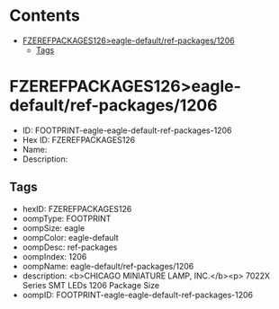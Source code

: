 



Contents
========

* [FZEREFPACKAGES126>eagle-default/ref-packages/1206](#fzerefpackages126eagle-defaultref-packages1206)
	* [Tags](#tags)

# FZEREFPACKAGES126>eagle-default/ref-packages/1206

- ID: FOOTPRINT-eagle-eagle-default-ref-packages-1206
- Hex ID: FZEREFPACKAGES126
- Name: 
- Description: 

## Tags

- hexID: FZEREFPACKAGES126
- oompType: FOOTPRINT
- oompSize: eagle
- oompColor: eagle-default
- oompDesc: ref-packages
- oompIndex: 1206
- oompName: eagle-default/ref-packages/1206
- description: &lt;b&gt;CHICAGO MINIATURE LAMP, INC.&lt;/b&gt;&lt;p&gt;&#xD;
7022X Series SMT LEDs 1206 Package Size
- oompID: FOOTPRINT-eagle-eagle-default-ref-packages-1206
